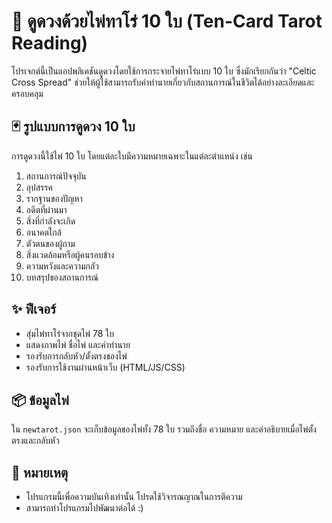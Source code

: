 # 🔮 ดูดวงด้วยไพ่ทาโร่ 10 ใบ (Ten-Card Tarot Reading)

โปรเจกต์นี้เป็นแอปพลิเคชันดูดวงโดยใช้การกระจายไพ่ทาโร่แบบ 10 ใบ ซึ่งมักเรียกกันว่า "Celtic Cross Spread" ช่วยให้ผู้ใช้สามารถรับคำทำนายเกี่ยวกับสถานการณ์ในชีวิตได้อย่างละเอียดและครอบคลุม

## 🃏 รูปแบบการดูดวง 10 ใบ

การดูดวงนี้ใช้ไพ่ 10 ใบ โดยแต่ละใบมีความหมายเฉพาะในแต่ละตำแหน่ง เช่น

1. สถานการณ์ปัจจุบัน  
2. อุปสรรค  
3. รากฐานของปัญหา  
4. อดีตที่ผ่านมา  
5. สิ่งที่กำลังจะเกิด  
6. อนาคตใกล้  
7. ตัวตนของผู้ถาม  
8. สิ่งแวดล้อมหรือผู้คนรอบข้าง  
9. ความหวังและความกลัว  
10. บทสรุปของสถานการณ์

## ✨ ฟีเจอร์

- สุ่มไพ่ทาโร่จากชุดไพ่ 78 ใบ  
- แสดงภาพไพ่ ชื่อไพ่ และคำทำนาย  
- รองรับการกลับหัว/ตั้งตรงของไพ่
- รองรับการใช้งานผ่านหน้าเว็บ (HTML/JS/CSS)

## 📦 ข้อมูลไพ่

ใน `newtarot.json` จะเก็บข้อมูลของไพ่ทั้ง 78 ใบ รวมถึงชื่อ ความหมาย และคำอธิบายเมื่อไพ่ตั้งตรงและกลับหัว

## 📌 หมายเหตุ

- โปรแกรมนี้เพื่อความบันเทิงเท่านั้น โปรดใช้วิจารณญาณในการตีความ
- สามารถทำโปรแกรมไปพัฒนาต่อได้ :)
